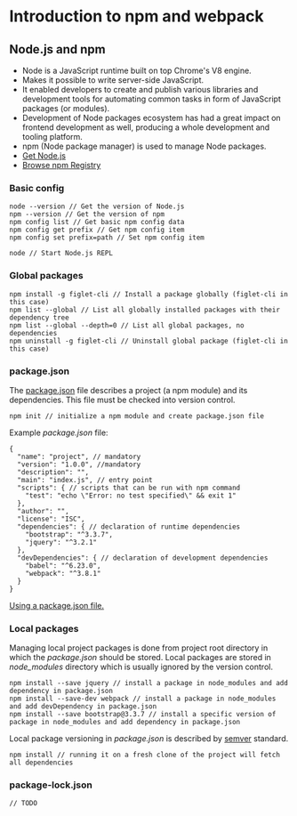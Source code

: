 # Introduction to npm and webpack

## Node.js and npm

* Node is a JavaScript runtime built on top Chrome's V8 engine.
* Makes it possible to write server-side JavaScript.
* It enabled developers to create and publish various libraries and development tools for automating common tasks in form of JavaScript packages (or modules).
* Development of Node packages ecosystem has had a great impact on frontend development as well, producing a whole development and tooling platform.
* npm (Node package manager) is used to manage Node packages.
* [Get Node.js](https://nodejs.org/en/download/)
* [Browse npm Registry](https://www.npmjs.com/)

### Basic config

```node
node --version // Get the version of Node.js
npm --version // Get the version of npm
npm config list // Get basic npm config data
npm config get prefix // Get npm config item
npm config set prefix=path // Set npm config item

node // Start Node.js REPL
```

### Global packages

```node
npm install -g figlet-cli // Install a package globally (figlet-cli in this case)
npm list --global // List all globally installed packages with their dependency tree
npm list --global --depth=0 // List all global packages, no dependencies
npm uninstall -g figlet-cli // Uninstall global package (figlet-cli in this case)
```

### package.json

The [package.json](https://docs.npmjs.com/files/package.json) file describes a project (a npm module) and its dependencies. This file must be checked into version control. 

```node
npm init // initialize a npm module and create package.json file
```

Example *package.json* file:

```node
{
  "name": "project", // mandatory
  "version": "1.0.0", //mandatory
  "description": "",
  "main": "index.js", // entry point
  "scripts": { // scripts that can be run with npm command
    "test": "echo \"Error: no test specified\" && exit 1"
  },
  "author": "",
  "license": "ISC",
  "dependencies": { // declaration of runtime dependencies
    "bootstrap": "^3.3.7",
    "jquery": "^3.2.1"
  },
  "devDependencies": { // declaration of development dependencies
    "babel": "^6.23.0",
    "webpack": "^3.8.1"
  }
}
```

[Using a package.json file.](https://docs.npmjs.com/getting-started/using-a-package.json)

### Local packages

Managing local project packages is done from project root directory in which the *package.json* should be stored. Local packages are stored in *node_modules* directory which is usually ignored by the version control.

```node
npm install --save jquery // install a package in node_modules and add dependency in package.json
npm install --save-dev webpack // install a package in node_modules and add devDependency in package.json
npm install --save bootstrap@3.3.7 // install a specific version of package in node_modules and add dependency in package.json
```
Local package versioning in *package.json* is described by [semver](https://docs.npmjs.com/getting-started/semantic-versioning) standard.

```node
npm install // running it on a fresh clone of the project will fetch all dependencies
```

### package-lock.json

```node
// TODO
```